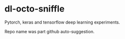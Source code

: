 # dl-octo-sniffle

Pytorch, keras and tensorflow deep learning experiments.

Repo name was part github auto-suggestion.